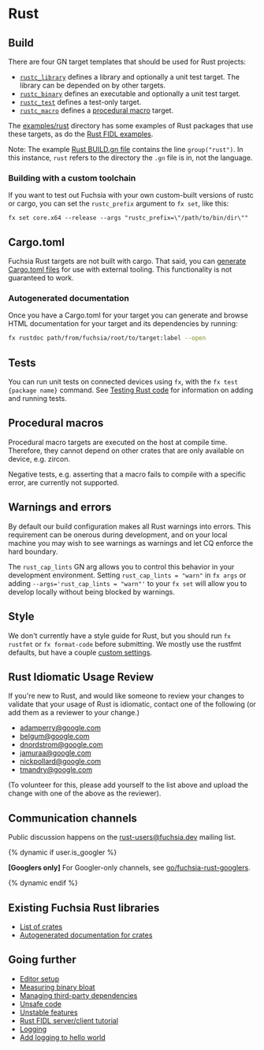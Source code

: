 # Rust

## Build

There are four GN target templates that should be used for Rust projects:

- [`rustc_library`][target-library-rustc] defines a library and optionally a
  unit test target. The library can be depended on by other targets.
- [`rustc_binary`][target-binary-rustc] defines an executable and optionally a
  unit test target.
- [`rustc_test`][target-test-rustc] defines a test-only target.
- [`rustc_macro`][target-macro-rustc] defines a
  [procedural macro][rust-proc-macros] target.

The [examples/rust][rust-examples] directory has some examples of Rust
packages that use these targets, as do the [Rust FIDL examples][fidl-tutorial].

Note: The example [Rust BUILD.gn file](/examples/rust/BUILD.gn)
contains the line `group("rust")`. In this instance, `rust` refers to the directory
the `.gn` file is in, not the language.

### Building with a custom toolchain

If you want to test out Fuchsia with your own custom-built versions of rustc or
cargo, you can set the `rustc_prefix` argument to `fx set`, like this:

```
fx set core.x64 --release --args "rustc_prefix=\"/path/to/bin/dir\""
```

## Cargo.toml

Fuchsia Rust targets are not built with cargo. That said, you can
[generate Cargo.toml files](cargo.md) for use with external tooling. This
functionality is not guaranteed to work.

### Autogenerated documentation

Once you have a Cargo.toml for your target you can generate and browse HTML
documentation for your target and its dependencies by running:

```sh
fx rustdoc path/from/fuchsia/root/to/target:label --open
```

## Tests

You can run unit tests on connected devices using `fx`, with the `fx test
{package name}` command.  See [Testing Rust code](testing.md) for information
on adding and running tests.

## Procedural macros

Procedural macro targets are executed on the host at compile time. Therefore,
they cannot depend on other crates that are only available on device, e.g.
zircon.

Negative tests, e.g. asserting that a macro fails to compile with a specific
error, are currently not supported.

## Warnings and errors

By default our build configuration makes all Rust warnings into errors. This requirement can be
onerous during development, and on your local machine you may wish to see warnings as warnings and
let CQ enforce the hard boundary.

The `rust_cap_lints` GN arg allows you to control this behavior in your development environment.
Setting `rust_cap_lints = "warn"` in `fx args` or adding `--args='rust_cap_lints = "warn"'` to 
your `fx set` will allow you to develop locally without being blocked by warnings.

## Style

We don't currently have a style guide for Rust, but you should run `fx rustfmt`
or `fx format-code` before submitting. We mostly use the rustfmt defaults, but
have a couple [custom settings][rustfmt-toml].

## Rust Idiomatic Usage Review

If you're new to Rust, and would like someone to review your changes to
validate that your usage of Rust is idiomatic, contact one of the following
(or add them as a reviewer to your change.)

- adamperry@google.com
- belgum@google.com
- dnordstrom@google.com
- jamuraa@google.com
- nickpollard@google.com
- tmandry@google.com

(To volunteer for this, please add yourself to the list above and upload the
change with one of the above as the reviewer).

## Communication channels

Public discussion happens on the [rust-users@fuchsia.dev] mailing list.

{% dynamic if user.is_googler %}

**[Googlers only]** For Googler-only channels, see
[go/fuchsia-rust-googlers].

{% dynamic endif %}

## Existing Fuchsia Rust libraries

- [List of crates](crates.md)
- [Autogenerated documentation for crates](https://fuchsia-docs.firebaseapp.com)

## Going further

- [Editor setup](editors.md)
- [Measuring binary bloat](bloat.md)
- [Managing third-party dependencies](third_party.md)
- [Unsafe code](unsafe.md)
- [Unstable features](unstable.md)
- [Rust FIDL server/client tutorial][fidl-tutorial]
- [Logging](logging.md)
- [Add logging to hello world](add-logging.md)


[target-library-rustc]: /build/rust/rustc_library.gni "Rust library"
[target-binary-rustc]: /build/rust/rustc_binary.gni "Rust binary"
[target-test-rustc]: /build/rust/rustc_test.gni "Rust test"
[target-macro-rustc]: /build/rust/rustc_macro.gni "Rust proc macro"
[rust-examples]: /examples/rust/
[fargo]: https://fuchsia.googlesource.com/fargo
[rustfmt-install]: https://github.com/rust-lang-nursery/rustfmt#quick-start
[rustfmt-toml]: /rustfmt.toml
[fidl-tutorial]: /docs/development/languages/fidl/tutorials/rust
[rust-users@fuchsia.dev]: https://groups.google.com/a/fuchsia.dev/g/rust-users
[go/fuchsia-rust-googlers]: https://goto.google.com/fuchsia-rust-googlers
[rust-proc-macros]: https://doc.rust-lang.org/reference/procedural-macros.html
